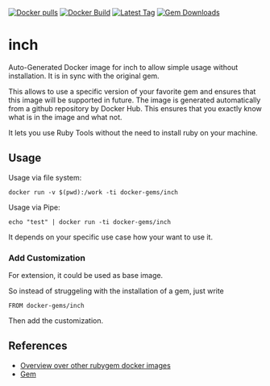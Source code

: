 [![Docker pulls](https://img.shields.io/docker/pulls/rubygem/inch.svg)](https://hub.docker.com/r/rubygem/inch/)
[![Docker Build](https://img.shields.io/docker/automated/rubygem/inch.svg)](https://hub.docker.com/r/rubygem/inch/)
[![Latest Tag](https://img.shields.io/github/tag/docker-rubygem/inch.svg)](https://hub.docker.com/r/rubygem/inch/)
[![Gem Downloads](https://img.shields.io/gem/dt/inch.svg)](https://rubygems.org/gems/inch/)
# inch

Auto-Generated Docker image for inch to allow simple usage without installation.
It is in sync with the original gem.

This allows to use a specific version of your favorite gem and ensures that this image will be supported in future.
The image is generated automatically from a github repository by Docker Hub.
This ensures that you exactly know what is in the image and what not.

It lets you use Ruby Tools without the need to install ruby on your machine.

## Usage

Usage via file system:

`docker run -v $(pwd):/work -ti docker-gems/inch`

Usage via Pipe:

`echo "test" | docker run -ti docker-gems/inch`

It depends on your specific use case how your want to use it.

### Add Customization

For extension, it could be used as base image.

So instead of struggeling with the installation of a gem, just write

`FROM docker-gems/inch`

Then add the customization.

## References

 - [Overview over other rubygem docker images](https://github.com/thinkbot/docker-rubygem)
 - [Gem](https://rubygems.org/gems/inch/)
